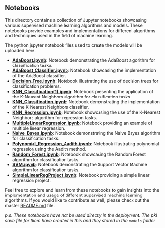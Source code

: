 ## Notebooks

This directory contains a collection of Jupyter notebooks showcasing various supervised machine learning algorithms and models. These notebooks provide examples and implementations for different algorithms and techniques used in the field of machine learning.

The python jupyter notebook files used to create the models will be uploaded here.

- **[AdaBoost.ipynb](https://github.com/aadi1011/Supervised-Machine-Learning-Modelling/blob/main/notebooks/AdaBoost.ipynb)**: Notebook demonstrating the AdaBoost algorithm for classification tasks.
- **[AdaBoost_Classifier.ipynb](https://github.com/aadi1011/Supervised-Machine-Learning-Modelling/blob/main/notebooks/AdaBoost_Classifier.ipynb)**: Notebook showcasing the implementation of the AdaBoost classifier.
- **[Decision_Tree.ipynb](https://github.com/aadi1011/Supervised-Machine-Learning-Modelling/blob/main/notebooks/Decision_Tree.ipynb)**: Notebook illustrating the use of decision trees for classification problems.
- **[KNN_Classification(1).ipynb](https://github.com/aadi1011/Supervised-Machine-Learning-Modelling/blob/main/notebooks/KNN_Classification(1).ipynb)**: Notebook presenting the application of the K-Nearest Neighbors algorithm for classification tasks.
- **[KNN_Classification.ipynb](https://github.com/aadi1011/Supervised-Machine-Learning-Modelling/blob/main/notebooks/KNN_Classification.ipynb)**: Notebook demonstrating the implementation of the K-Nearest Neighbors classifier.
- **[KNN_Regression.ipynb](https://github.com/aadi1011/Supervised-Machine-Learning-Modelling/blob/main/notebooks/KNN_Regression.ipynb)**: Notebook showcasing the use of the K-Nearest Neighbors algorithm for regression tasks.
- **[MultipleLinearRegression.ipynb](https://github.com/aadi1011/Supervised-Machine-Learning-Modelling/blob/main/notebooks/MultipleLinearRegression.ipynb)**: Notebook providing an example of multiple linear regression.
- **[Naive_Bayes.ipynb](https://github.com/aadi1011/Supervised-Machine-Learning-Modelling/blob/main/notebooks/Naive_Bayes.ipynb)**: Notebook demonstrating the Naive Bayes algorithm for classification tasks.
- **[Polynomial_Regression_Aadith.ipynb](https://github.com/aadi1011/Supervised-Machine-Learning-Modelling/blob/main/notebooks/Polynomial_Regression_Aadith.ipynb)**: Notebook illustrating polynomial regression using the Aadith method.
- **[Random_Forest.ipynb](https://github.com/aadi1011/Supervised-Machine-Learning-Modelling/blob/main/notebooks/Random_Forest.ipynb)**: Notebook showcasing the Random Forest algorithm for classification tasks.
- **[SVM.ipynb](https://github.com/aadi1011/Supervised-Machine-Learning-Modelling/blob/main/notebooks/SVM.ipynb)**: Notebook demonstrating the Support Vector Machine algorithm for classification tasks.
- **[SimpleLinearRegProject.ipynb](https://github.com/aadi1011/Supervised-Machine-Learning-Modelling/blob/main/notebooks/SimpleLinearRegProject.ipynb)**: Notebook providing a simple linear regression project.

Feel free to explore and learn from these notebooks to gain insights into the implementation and usage of different supervised machine learning algorithms.
If you would like to contribute as well, please check out the master [README.md](https://github.com/aadi1011/Supervised-Machine-Learning-Modelling/blob/main/README.md#contributing) file.

_p.s. These notebooks have not be used directly in the deployment. The pkl save file for them have created in this and they stored in the `models` folder_
